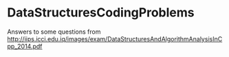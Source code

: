 # DataStructuresCodingProblems
Answers to some questions from http://iips.icci.edu.iq/images/exam/DataStructuresAndAlgorithmAnalysisInCpp_2014.pdf
